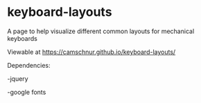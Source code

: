 # keyboard-layouts

A page to help visualize different common layouts for mechanical keyboards

Viewable at https://camschnur.github.io/keyboard-layouts/



Dependencies:

-jquery

-google fonts
